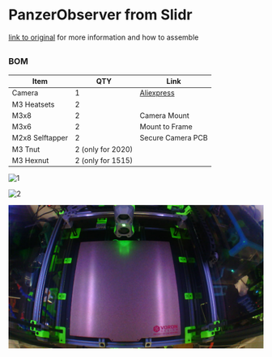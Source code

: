 # PanzerObserver from Slidr
[link to original](https://github.com/Slidr666/VoronUsers/tree/master/printer_mods/Slidr/PanzerObserver2.4) for more information and how to assemble 


##

### BOM
Item | QTY | Link
--- | --- | ---
Camera | 1 | [Aliexpress](https://www.aliexpress.com/item/1005002865263315.html)
M3 Heatsets | 2 | 
M3x8 | 2 | Camera Mount
M3x6 | 2  | Mount to Frame
M2x8 Selftapper | 2 | Secure Camera PCB
M3 Tnut | 2 (only for 2020) | 
M3 Hexnut | 2 (only for 1515) | 


![1](Images/1.jpg) 


![2](Images/2.jpg)


![3](Images/3.png) 
